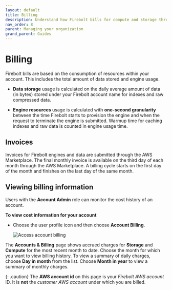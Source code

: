 ```yaml
---
layout: default
title: Billing
description: Understand how Firebolt bills for compute and storage through the AWS Marketplace and your AWS account.
nav_order: 8
parent: Managing your organization
grand_parent: Guides
---
```


# Billing

Firebolt bills are based on the consumption of resources within your account. This includes the total amount of data stored and engine usage.

* **Data storage** usage is calculated on the daily average amount of data (in bytes) stored under your Firebolt account name for indexes and raw compressed data.

* **Engine resources** usage is calculated with **one-second granularity** between the time Firebolt starts to provision the engine and when the request to terminate the engine is submitted. Warmup time for caching indexes and raw data is counted in engine usage time.

## Invoices

Invoices for Firebolt engines and data are submitted through the AWS Marketplace. The final monthly invoice is available on the third day of each month through the AWS Marketplace. A billing cycle starts on the first day of the month and finishes on the last day of the same month.

## Viewing billing information

Users with the **Account Admin** role can monitor the cost history of an account.

**To view cost information for your account**

* Choose the user profile icon and then choose **Account Billing**.  

  ![Access account billing](../assets/images/account-billing.png)


The **Accounts & Billing** page shows accrued charges for **Storage** and **Compute** for the most recent month to date. Choose the month for which you want to view billing history. To view a summary of daily charges, choose **Day in month** from the list. Choose **Month in year** to view a summary of monthly charges.

{: .caution}
The **AWS account id** on this page is your *Firebolt AWS account* ID. It is **not** the *customer AWS account* under which you are billed.
